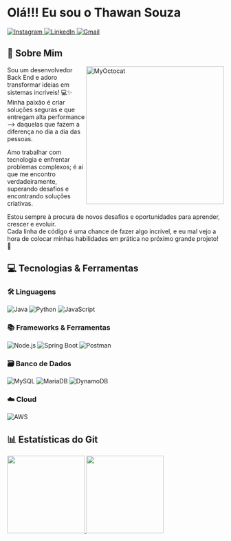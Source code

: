 
<!-- Seção de Título -->
<h1 align="left">Olá!!! Eu sou o Thawan Souza</h1>

<p align="left">
<a href="https://www.instagram.com/Thaw_st/" target="_blank">
  <img src="https://img.shields.io/badge/Instagram-E4405F?style=for-the-badge&logo=instagram&logoColor=white" alt="Instagram" />
</a>
<a href="https://www.linkedin.com/in/thawansouzadev/" target="_blank">
  <img src="https://img.shields.io/badge/LinkedIn-0077B5?style=for-the-badge&logo=linkedin&logoColor=white" alt="LinkedIn" />
</a>
<a href="mailto:thawansouzateixeira@gmail.com" target="_blank">
  <img src="https://img.shields.io/badge/Gmail-D14836?style=for-the-badge&logo=gmail&logoColor=white" alt="Gmail" />
</a>
</p>

<!-- Seção Final -->
<h2 align="left">🌟 Sobre Mim</h2>

<img src="https://i.imgur.com/WdiqPBM.png" alt="MyOctocat" width="320" align="right" />

<p align="left">
Sou um desenvolvedor Back End e adoro transformar ideias em sistemas incríveis! 💻✨<br>
Minha paixão é criar soluções seguras e que entregam alta performance —> daquelas que fazem a diferença no dia a dia das pessoas.

Amo trabalhar com tecnologia e enfrentar problemas complexos; é aí que me encontro verdadeiramente, superando desafios e encontrando soluções criativas.

Estou sempre à procura de novos desafios e oportunidades para aprender, crescer e evoluir.<br>
Cada linha de código é uma chance de fazer algo incrível, e eu mal vejo a hora de colocar minhas habilidades em prática no próximo grande projeto! 🚀
</p>


<!-- Seção de Subtítulo -->
<h2 align="left">💻 Tecnologias & Ferramentas</h2>


<!-- Seção de Tecnologias -->
<div align="left">
  <!-- Linguagens -->
  <h3>🛠️ Linguagens</h3>
  <img src="https://img.shields.io/badge/Java-ED8B00?style=for-the-badge&logo=openjdk&logoColor=white" alt="Java" />
  <img src="https://img.shields.io/badge/Python-3776AB?style=for-the-badge&logo=python&logoColor=white" alt="Python" />
  <img src="https://img.shields.io/badge/JavaScript-F7DF1E?style=for-the-badge&logo=javascript&logoColor=black" alt="JavaScript" />


  <!-- Frameworks e Ferramentas -->
  <h3>📚 Frameworks & Ferramentas</h3>
  <img src="https://img.shields.io/badge/Node.js-339933?style=for-the-badge&logo=nodedotjs&logoColor=white" alt="Node.js" />
  <img src="https://img.shields.io/badge/Spring_Boot-6DB33F?style=for-the-badge&logo=spring&logoColor=white" alt="Spring Boot" />
  <img src="https://img.shields.io/badge/Postman-FF6C37?style=for-the-badge&logo=postman&logoColor=white" alt="Postman" />

  <!-- Banco de Dados -->
  <h3>🗃️ Banco de Dados</h3>
  <img src="https://img.shields.io/badge/MySQL-4479A1?style=for-the-badge&logo=mysql&logoColor=white" alt="MySQL" />
  <img src="https://img.shields.io/badge/MariaDB-003545?style=for-the-badge&logo=mariadb&logoColor=white" alt="MariaDB" />
  <img src="https://img.shields.io/badge/Amazon_DynamoDB-4053D6?style=for-the-badge&logo=amazondynamodb&logoColor=white" alt="DynamoDB" />

  <!-- Cloud -->
  <h3>☁️ Cloud</h3>
  <img src="https://img.shields.io/badge/AWS-232F3E?style=for-the-badge&logo=amazonaws&logoColor=white" alt="AWS" />

</div>

<!-- Seção de Estatísticas do Git -->
<h2 align="left">📊 Estatísticas do Git</h2>


<div>
<a href="https://github.com/ThawanST">
<img loading="lazy" height="180em" src="https://github-readme-stats.vercel.app/api/top-langs/?username=ThawanST&layout=compact&langs_count=7&theme=dracula"/>
<img loading="lazy" height="180em" src="https://github-readme-stats.vercel.app/api?username=ThawanST&show_icons=true&theme=dracula&include_all_commits=true&count_private=true"/>
</div>

